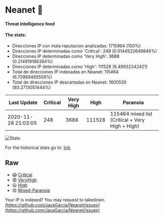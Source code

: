 # Neanet :hocho:
#### Threat intelligence feed
#### The stats:

- Direcciones IP con mala reputacion analizadas: 1715994 (100%)
- Direcciones IP determinadas como 'Critical':  248 (0.0144522649846%)
- Direcciones IP determinadas como 'Very High':  3688 (0.214919166384%)
- Direcciones IP determinadas como 'High':  111528 (6.49932342421)
- Total de direcciones IP indexadas en Neanet:  115464 (6.72869485558%)
- Total de direcciones IP descartadas en Neanet:  1600530 (93.2713051444%)

| Last Update | Critical | Very High | High | Paranoia |
| --- | --- | --- | --- | --- |
| 2020-11-28 21:02:05 | 248 | 3688 | 111528 | 115464 mixed list (Critical + Very High + High)|

![Stats](https://docs.google.com/spreadsheets/d/e/2PACX-1vSnaNMIXVabIpDJjufMlzH7poXnshF3mgd8Is1g9ytUEzVsP5my4Trn8f-xkoLLQ38xpL3HtmUexLo6/pubchart?oid=501124687&format=image)

For the historical stats go to: [link](/stats.csv)
## Raw
- :scream: [Critical](https://raw.githubusercontent.com/JavaGarcia/Neanet/master/blacklists/neanet_critical.txt)
- :fearful: [VeryHigh](https://raw.githubusercontent.com/JavaGarcia/Neanet/master/blacklists/neanet_veryHigh.txtt)
- :frowning: [High](https://raw.githubusercontent.com/JavaGarcia/Neanet/master/blacklists/neanet_high.txt)
- :dizzy_face: [Mixed-Paranoia](https://raw.githubusercontent.com/JavaGarcia/Neanet/master/blacklists/neanet_all.txt)


Your IP is indexed? You may request to takedown. [https://github.com/JavaGarcia/Neanet/issues](https://github.com/JavaGarcia/Neanet/issues)












































































































































































































































































































































































































































































































































































































































































































































































































































































































































































































































































































































































































































































































































































































































































































































































































































































































































































































































































































































































































































































































































































































































































































































































































































































































































































